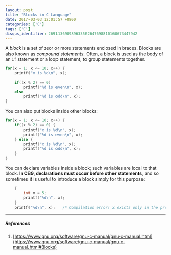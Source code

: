 ```yaml
---
layout: post
title: "Blocks in C Language"
date: 2017-03-03 12:01:57 +0800
categories: ['C']
tags: ['C']
disqus_identifier: 269113690989633562647698810160673447942
---
```


A *block* is a set of zeor or more statements enclosed in braces. Blocks are also known as *compound statements*. Often, a block is used as the body of an `if` statement or a loop statement, to group statements together.

```c
for(x = 1; x <= 10; x++) {
    printf("x is %d\n", x);

    if((x % 2) == 0)
        printf("%d is even\n", x);
    else
        printf("%d is odd\n", x);
}
```

You can also put blocks inside other blocks:

```c
for(x = 1; x <= 10; x++) {
    if((x % 2) == 0) {
        printf("x is %d\n", x);
        printf("%d is even\n", x);
    } else {
        printf("x is %d\n", x);
        printf("%d is odd\n", x);
    }
}
```

You can declare variables inside a block; such variables are local to that block. **In C89, declarations must occur before other statements**, and so sometimes it is useful to introduce a block simply for this purpose:

```c
    {
        int x = 5;
        printf("%d\n", x);
    }
    printf("%d\n", x);   /* Compilation error! x exists only in the preceding block. */
```

* * *

##### References

1. [https://www.gnu.org/software/gnu-c-manual/gnu-c-manual.html](https://www.gnu.org/software/gnu-c-manual/gnu-c-manual.html#Blocks)
